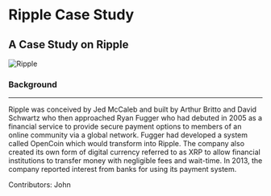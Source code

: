 # Ripple Case Study
## A Case Study on Ripple
![Ripple](https://upload.wikimedia.org/wikipedia/commons/thumb/8/88/Ripple_logo.svg/1280px-Ripple_logo.svg.png)
### Background
---
Ripple was conceived by Jed McCaleb and built by Arthur Britto and David Schwartz who then approached Ryan Fugger who had debuted in 2005 as a financial service to provide secure payment options to members of an online community via a global network. Fugger had developed a system called OpenCoin which would transform into Ripple. The company also created its own form of digital currency referred to as XRP to allow financial institutions to transfer money with negligible fees and wait-time. In 2013, the company reported interest from banks for using its payment system.

Contributors: John
